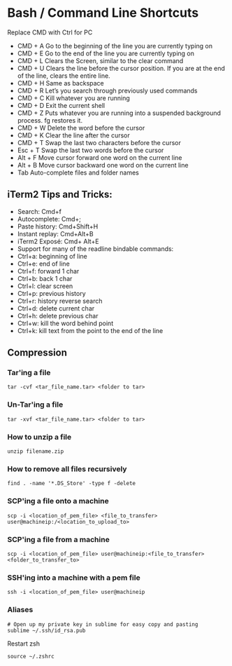 # Bash / Command Line Shortcuts
Replace CMD with Ctrl for PC
- CMD + A    Go to the beginning of the line you are currently typing on
- CMD + E  Go to the end of the line you are currently typing on
- CMD + L                  Clears the Screen, similar to the clear command
- CMD + U  Clears the line before the cursor position. If you are at the end of the line, clears the entire line.
- CMD + H  Same as backspace
- CMD + R  Let’s you search through previously used commands
- CMD + C  Kill whatever you are running
- CMD + D  Exit the current shell
- CMD + Z  Puts whatever you are running into a suspended background process. fg restores it.
- CMD + W  Delete the word before the cursor
- CMD + K  Clear the line after the cursor
- CMD + T  Swap the last two characters before the cursor
- Esc + T   Swap the last two words before the cursor
- Alt + F   Move cursor forward one word on the current line
- Alt + B   Move cursor backward one word on the current line
- Tab   Auto-complete files and folder names

## iTerm2 Tips and Tricks:
- Search: Cmd+f
- Autocomplete: Cmd+;
- Paste history: Cmd+Shift+H
- Instant replay: Cmd+Alt+B
- iTerm2 Exposé: Cmd+ Alt+E
- Support for many of the readline bindable commands:
- Ctrl+a: beginning of line
- Ctrl+e: end of line
- Ctrl+f: forward 1 char
- Ctrl+b: back 1 char
- Ctrl+l: clear screen
- Ctrl+p: previous history
- Ctrl+r: history reverse search
- Ctrl+d: delete current char
- Ctrl+h: delete previous char
- Ctrl+w: kill the word behind point
- Ctrl+k: kill text from the point to the end of the line


## Compression

### Tar'ing a file
```
tar -cvf <tar_file_name.tar> <folder to tar>
```

### Un-Tar'ing a file
```
tar -xvf <tar_file_name.tar> <folder to tar>
```

### How to unzip a file
```
unzip filename.zip
```

### How to remove all files recursively
```
find . -name '*.DS_Store' -type f -delete
```


### SCP'ing a file onto a machine
```
scp -i <location_of_pem_file> <file_to_transfer> user@machineip:/<location_to_upload_to>
```

### SCP'ing a file from a machine
```
scp -i <location_of_pem_file> user@machineip:<file_to_transfer> <folder_to_transfer_to>
```

### SSH'ing into a machine with a pem file
```
ssh -i <location_of_pem_file> user@machineip
```


### Aliases
```
# Open up my private key in sublime for easy copy and pasting
sublime ~/.ssh/id_rsa.pub
```

Restart zsh
```
source ~/.zshrc
```
